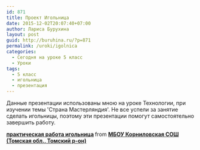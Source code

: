 ```yaml
---
id: 871
title: Проект Игольница
date: 2015-12-02T20:07:40+07:00
author: Лариса Бурухина
layout: post
guid: http://buruhina.ru/?p=871
permalink: /uroki/igolnica
categories:
  - Сегодня на уроке 5 класс
  - Уроки
tags:
  - 5 класс
  - игольница
  - презентация
---
```

Данные презентации использованы мною на уроке Технологии, при изучении темы 'Страна Мастерляндия'. Не все успели за занятие сделать игольницы, поэтому эти презентации помогут самостоятельно завершить работу.



<div style="margin-bottom:5px">
  <strong> <a href="https://www.slideshare.net/viktorz1986/ss-55740684" title="практическая работа игольница" target="_blank">практическая работа игольница</a> </strong> from <strong><a href="http://www.slideshare.net/viktorz1986" target="_blank">МБОУ Корниловская СОШ (Томская обл., Томский р-он)</a></strong>
</div>